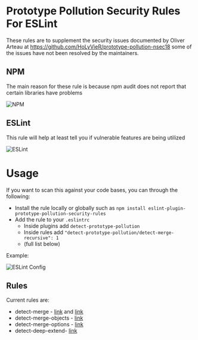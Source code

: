 # Prototype Pollution Security Rules For ESLint

These rules are to supplement the security issues documented by Oliver Arteau at https://github.com/HoLyVieR/prototype-pollution-nsec18 some of the issues have not been resolved by the maintainers.

## NPM 

The main reason for these rule is because  npm audit does not report that certain libraries have problems

![NPM](https://i.imgur.com/iis0Eea.jpg)

## ESLint

This rule will help at least tell you if vulnerable features are being utilized

![ESLint](https://i.imgur.com/9pQfG0C.jpg)


# Usage

If you want to scan this against your code bases, you can through the following:

* Install the rule locally or globally such as  `npm install eslint-plugin-prototype-pollution-security-rules`
* Add the rule to your `.eslintrc`
    * Inside plugins add `detect-prototype-pollution`
    * Inside rules add `"detect-prototype-pollution/detect-merge-recursive": 1` 
    * (full list below)

Example:

![ESLint Config](https://i.imgur.com/5n5tKjr.jpg)

## Rules

Current rules are:
* detect-merge - [link](https://www.npmjs.com/package/merge-recursive) and [link](https://www.npmjs.com/package/merge)
* detect-merge-objects -  [link](https://www.npmjs.com/package/merge-objects)
* detect-merge-options -  [link](https://www.npmjs.com/package/merge-options)
* detect-deep-extend-  [link](https://www.npmjs.com/package/deep-extend)